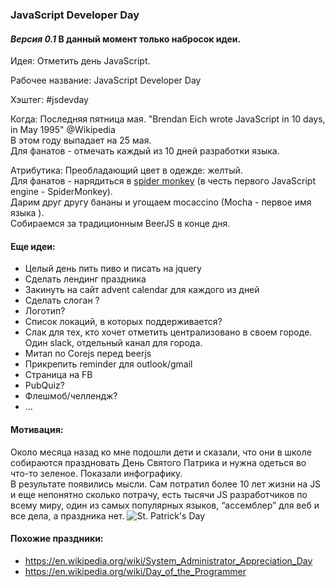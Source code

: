 ### JavaScript Developer Day
#### *Версия 0.1* В данный момент только набросок идеи.

Идея: Отметить день JavaScript.

Рабочее название: JavaScript Developer Day

Хэштег: #jsdevday

Когда: Последняя пятница мая. "Brendan Eich wrote JavaScript in 10 days, in May 1995" @Wikipedia  
В этом году выпадает на 25 мая.   
Для фанатов - отмечать каждый из 10 дней разработки языка.

Атрибутика: 
Преобладающий цвет в одежде: желтый.  
Для фанатов - нарядиться в [spider monkey](https://en.wikipedia.org/wiki/Spider_monkey) (в честь первого JavaScript engine - SpiderMonkey).  
Дарим друг другу бананы и угощаем mocaccino (Mocha - первое имя языка ).  
Собираемся за традиционным BeerJS в конце дня. 

#### Еще идеи:
- Целый день пить пиво и писать на jquery
- Сделать лендинг праздника
- Закинуть на сайт advent calendar для каждого из дней
- Сделать слоган ?
- Логотип?
- Список локаций, в которых поддерживается?
- Слак для тех, кто хочет отметить централизовано в своем городе. Один slack, отдельный канал для города.
- Митап по Corejs перед beerjs
- Прикрепить reminder для outlook/gmail
- Страница на FB
- PubQuiz?
- Флешмоб/челлендж?
- ...

#### Мотивация:
Около месяца назад ко мне подошли дети и сказали, что они в школе собираются праздновать День Святого Патрика и нужна одеться во что-то зеленое. Показали инфографику.  
В результате появились мысли. Сам потратил более 10 лет жизни на JS и еще непонятно сколько потрачу,  есть тысячи JS разработчиков по всему миру, один из самых популярных языков, “ассемблер” для веб и все дела, а праздника нет. 
![St. Patrick's Day](http://varabei.com/public/IMG_1057.jpg)

#### Похожие праздники:
- https://en.wikipedia.org/wiki/System_Administrator_Appreciation_Day
- https://en.wikipedia.org/wiki/Day_of_the_Programmer


